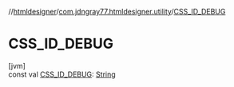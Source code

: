 //[htmldesigner](../../index.md)/[com.jdngray77.htmldesigner.utility](index.md)/[CSS_ID_DEBUG](-c-s-s_-i-d_-d-e-b-u-g.md)

# CSS_ID_DEBUG

[jvm]\
const val [CSS_ID_DEBUG](-c-s-s_-i-d_-d-e-b-u-g.md): [String](https://kotlinlang.org/api/latest/jvm/stdlib/kotlin/-string/index.html)

